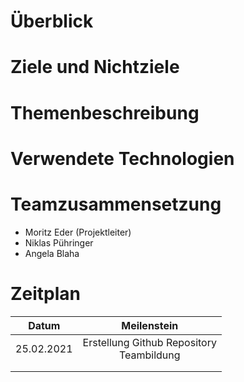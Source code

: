 # Überblick

# Ziele und Nichtziele

# Themenbeschreibung

# Verwendete Technologien

# Teamzusammensetzung
- Moritz Eder (Projektleiter)
- Niklas Pühringer
- Angela Blaha
# Zeitplan
| Datum | Meilenstein |
| :-----------: | :-----------: |
| 25.02.2021    | Erstellung Github Repository <br> Teambildung |
|               |                    |
|               |               |
